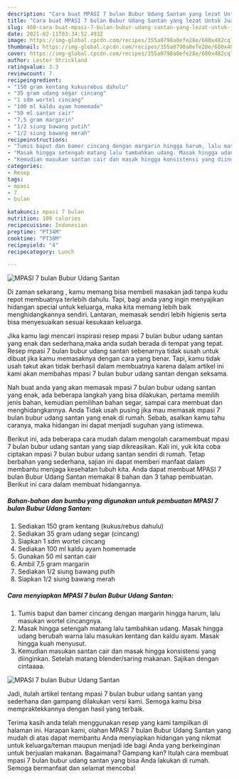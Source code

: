 ```yaml
---
description: "Cara buat MPASI 7 bulan Bubur Udang Santan yang lezat Untuk Jualan"
title: "Cara buat MPASI 7 bulan Bubur Udang Santan yang lezat Untuk Jualan"
slug: 460-cara-buat-mpasi-7-bulan-bubur-udang-santan-yang-lezat-untuk-jualan
date: 2021-02-11T03:34:52.493Z
image: https://img-global.cpcdn.com/recipes/355a0798a0efe28e/680x482cq70/mpasi-7-bulan-bubur-udang-santan-foto-resep-utama.jpg
thumbnail: https://img-global.cpcdn.com/recipes/355a0798a0efe28e/680x482cq70/mpasi-7-bulan-bubur-udang-santan-foto-resep-utama.jpg
cover: https://img-global.cpcdn.com/recipes/355a0798a0efe28e/680x482cq70/mpasi-7-bulan-bubur-udang-santan-foto-resep-utama.jpg
author: Lester Strickland
ratingvalue: 3.3
reviewcount: 7
recipeingredient:
- "150 gram kentang kukusrebus dahulu"
- "35 gram udang segar cincang"
- "1 sdm wortel cincang"
- "100 ml kaldu ayam homemade"
- "50 ml santan cair"
- "7,5 gram margarin"
- "1/2 siung bawang putih"
- "1/2 siung bawang merah"
recipeinstructions:
- "Tumis baput dan bamer cincang dengan margarin hingga harum, lalu masukan wortel cincangnya."
- "Masak hingga setengah matang lalu tambahkan udang. Masak hingga udang berubah warna lalu masukan kentang dan kaldu ayam. Masak hingga kuah menyusut."
- "Kemudian masukan santan cair dan masak hingga konsistensi yang diinginkan. Setelah matang blender/saring makanan. Sajikan dengan cintaaaa."
categories:
- Resep
tags:
- mpasi
- 7
- bulan

katakunci: mpasi 7 bulan 
nutrition: 109 calories
recipecuisine: Indonesian
preptime: "PT34M"
cooktime: "PT30M"
recipeyield: "4"
recipecategory: Lunch

---
```



![MPASI 7 bulan Bubur Udang Santan](https://img-global.cpcdn.com/recipes/355a0798a0efe28e/680x482cq70/mpasi-7-bulan-bubur-udang-santan-foto-resep-utama.jpg)

Di zaman  sekarang , kamu memang bisa membeli masakan jadi tanpa kudu repot membuatnya terlebih dahulu. Tapi, bagi anda yang ingin menyajikan hidangan special untuk keluarga, maka kita memang lebih baik menghidangkannya sendiri. Lantaran, memasak sendiri lebih higienis serta bisa menyesuaikan sesuai kesukaan keluarga.

Jika kamu lagi mencari inspirasi resep mpasi 7 bulan bubur udang santan yang enak dan sederhana,maka anda sudah berada di tempat yang tepat. Resep mpasi 7 bulan bubur udang santan  sebenarnya tidak susah untuk dibuat jika kamu memasaknya dengan cara yang benar. Tapi, kamu tidak usah takut akan tidak berhasil dalam membuatnya 
karena dalam artikel ini kami akan membahas mpasi 7 bulan bubur udang santan dengan seksama.  



Nah buat anda yang akan memasak mpasi 7 bulan bubur udang santan yang enak, ada beberapa langkah yang bisa dilakukan, pertama memilih jenis bahan, kemudian pemilihan bahan segar, sampai cara membuat dan menghidangkannya. Anda Tidak usah pusing jika mau memasak mpasi 7 bulan bubur udang santan yang enak di rumah. Sebab, asalkan kamu  tahu caranya, maka hidangan ini dapat menjadi suguhan yang istimewa.

Berikut ini, ada beberapa cara mudah dalam mengolah caramembuat mpasi 7 bulan bubur udang santan yang siap dikreasikan. Kali ini, yuk kita coba ciptakan mpasi 7 bulan bubur udang santan sendiri di rumah. Tetap berbahan yang sederhana, sajian ini dapat memberi manfaat dalam membantu menjaga kesehatan tubuh kita. Anda dapat membuat MPASI 7 bulan Bubur Udang Santan memakai 8 bahan dan 3 tahap pembuatan. Berikut ini cara dalam membuat hidangannya.

<!--inarticleads1-->

##### Bahan-bahan dan bumbu yang digunakan untuk pembuatan MPASI 7 bulan Bubur Udang Santan:

1. Sediakan 150 gram kentang (kukus/rebus dahulu)
1. Sediakan 35 gram udang segar (cincang)
1. Siapkan 1 sdm wortel cincang
1. Sediakan 100 ml kaldu ayam homemade
1. Gunakan 50 ml santan cair
1. Ambil 7,5 gram margarin
1. Sediakan 1/2 siung bawang putih
1. Siapkan 1/2 siung bawang merah




<!--inarticleads2-->

##### Cara menyiapkan MPASI 7 bulan Bubur Udang Santan:

1. Tumis baput dan bamer cincang dengan margarin hingga harum, lalu masukan wortel cincangnya.
1. Masak hingga setengah matang lalu tambahkan udang. Masak hingga udang berubah warna lalu masukan kentang dan kaldu ayam. Masak hingga kuah menyusut.
1. Kemudian masukan santan cair dan masak hingga konsistensi yang diinginkan. Setelah matang blender/saring makanan. Sajikan dengan cintaaaa.
<img src="//assets-global.cpcdn.com/assets/icons/button_play-2c75c40dde080a61004c1f40b05d8f140eaff45d7e9e6481dc71c63d2e7c4909.png" alt="MPASI 7 bulan Bubur Udang Santan">



Jadi, itulah artikel tentang  mpasi 7 bulan bubur udang santan  yang sederhana dan gampang dilakukan versi kami. Semoga kamu bisa mempraktekkannya dengan hasil yang terbaik. 

Terima kasih anda telah menggunakan resep yang kami tampilkan di halaman ini. Harapan kami, olahan  MPASI 7 bulan Bubur Udang Santan yang mudah di atas dapat membantu Anda menyiapkan hidangan yang nikmat untuk keluarga/teman maupun menjadi ide bagi Anda yang berkeinginan untuk berjualan makanan. Bagaimana? Gampang kan? Itulah cara membuat mpasi 7 bulan bubur udang santan yang bisa Anda lakukan di rumah. Semoga bermanfaat dan selamat mencoba!

